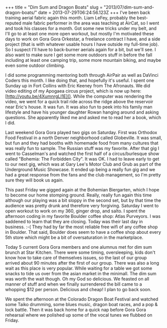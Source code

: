 +++
title = "Dim Sum and Dragon Boats"
slug = "2013/07/dim-sum-and-dragon-boats/"
date = 2013-07-29T06:24:56.123Z
+++
I've been back training aerial fabric again this month. Liam LeFey, probably the best-reputed male fabric performer in the area was teaching at AirCat, so I went and took his classes for a month. Got some new tricks under my belt, and I'll go to at least one more open workout, but mostly I'm motivated these days to work on Gora Gora Orkestar, a freelance contract I have, and a side project (that is with whatever usable hours I have outside my full-time job). So I suspect I'll have to back-burner aerials again for a bit, but we'll see. I also want to make sure I get some more outdoors stuff in before the fall including at least one camping trip, some more mountain biking, and maybe even some outdoor climbing.

I did some programming mentoring both through AirPair as well as DaVinci Coders this month. I like doing that, and hopefully it's useful. I spent one Sunday up in Fort Collins with Eric Keeney from The Afronauts. We did video editing of my Apogaea circus project, which is now up here: [http://youtu.be/4XumnrgLI1E](). While the computer was rendering the video, we went for a quick trail ride across the ridge above the reservoir near Eric's house. It was fun. It was also fun to peek into his family man lifestyle and have his younger daughter Rowan hanging around and asking questions. She apparently liked me and asked me to read her a book, which I did.

Last weekend Gora Gora played two gigs on Saturday. First was Orthodox Food Festival in a north Denver neighborhood called Globeville. It was small, but fun and they had booths with homemade food from many cultures that was really fun to sample. The Russian stuff was my favorite. After that gig I went to Casselman's and watched the first half of a circus/burlesque show called "Bohemia: The Forbidden City". It was OK. I had to leave early to get to our next gig, which was at Gary Lee's Motor Club and Grub as part of the Underground Music Showcase. It ended up being a really fun gig and we had a great response from the fans and the club management, so I'm pretty sure they will book us again.

This past Friday we gigged again at the Bohemian Biergarten, which I hope to become our home stomping ground. Really, really fun again this time although our playing was a bit sloppy in the second set, but by that time the audience was pretty drunk and therefore very forgiving. Saturday I went to open workout to work on my 360, ginger drop, and salto. I spent the afternoon coding in my favorite Boulder coffee shop: Atlas Purveyors. I was saddened to learn that they are closing. Today was their last day in business. :-( They had by far the most reliable free wifi of any coffee shop in Boulder. That said, Boulder does seem to have a coffee shop about every 5th store which might be a bit of oversaturation in the marketplace.

Today 5 current Gora Gora members and one alumnus met for dim sum brunch at Star Kitchen. There were some timing, oversleeping, kids don't know how to take care of themselves issues, so the last of our group arrived about 90 minutes after the first of our group. There was also a long wait as this place is very popular. While waiting for a table we got some snacks to tide us over from the asian market in the minimall. The dim sum was worth the wait though. Oh my God so delicious. We feasted on all manner of stuff and when we finally surrendered the bill came to a whopping $12 per person. Delicious and cheap! I plan to go back soon.

We spent the afternoon at the Colorado Dragon Boat Festival and watched some Taiko drumming, some blues music, dragon boat races, and a pop & lock battle. Then it was back home for a quick nap before Gora Gora rehearsal where we polished up some of the vocal tunes we flubbed on Friday.
